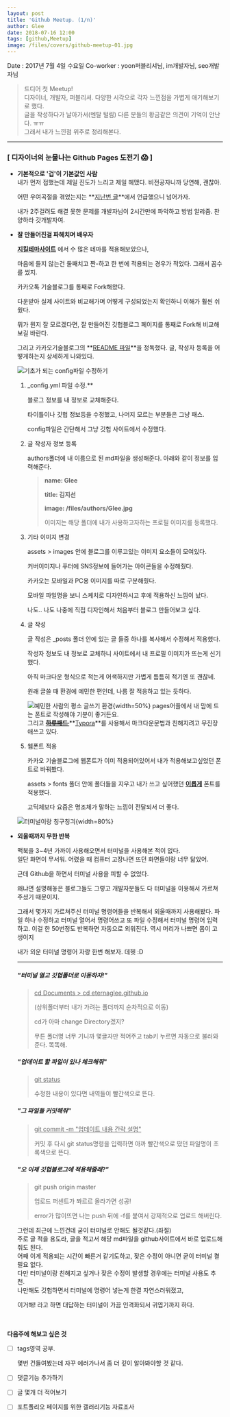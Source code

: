 ```yaml
---
layout: post
title: 'Github Meetup. (1/n)'
author: Glee
date: 2018-07-16 12:00
tags: [github,Meetup]
image: /files/covers/github-meetup-01.jpg
---
```


Date : 2017년 7월 4일 수요일
Co-worker   : yoon퍼블리셔님, im개발자님, seo개발자님  


> 드디어 첫 Meetup!  
> 디자이너, 개발자, 퍼블리셔. 다양한 시각으로 각자 느낀점을 가볍게 애기해보기로 했다.  
> 글을 작성하다가 날아가서(멘탈 털림) 다른 분들의 황금같은 의견이 기억이 안난다. ㅠㅠ  
> 그래서 내가 느낀점 위주로 정리해본다.  

- - -

### [ 디자이너의 눈물나는 Github Pages 도전기 &#128561; ]

- **기본적으로 '겁'이 기본값인 사람**  
  내가 먼저 접했는데 제일 진도가 느리고 제일 헤맸다. 비전공자니까 당연해, 괜찮아.   

  어떤 우여곡절을 겪었는지는 **[지난번 글](https://eternalglee.github.io/2018/07/10/start_github/)**에서 언급했으니 넘어가자.

  내가 2주걸려도 해결 못한 문제를 개발자님이 2시간만에 파악하고 방법 알랴줌.  찬양하라 갓개발자여.  

  

- **잘 만들어진걸 파헤치며 배우자**

  **[지킬테마사이트](https://jekyllthemes.org/)** 에서 수 많은 테마를 적용해보았으나,

  마음에 들지 않는건 둘째치고 짠-하고 한 번에 적용되는 경우가 적었다. 그래서 꼼수를 썼지.  

  카카오톡 기술블로그를 통째로 Fork해왔다.

  다운받아 실제 사이트와 비교해가며 어떻게 구성되었는지 확인하니 이해가 훨씬 쉬웠다.  

  뭐가 뭔지 잘 모르겠다면, 잘 만들어진 깃헙블로그 페이지를 통째로 Fork해 비교해보길 바란다.

  그리고 카카오기술블로그의 **[README 파일](https://github.com/kakao/kakao.github.io/blob/master/README.md)**을 정독했다. 글, 작성자 등록을 어떻게하는지 상세하게 나와있다.  


  ![기초가 되는 config파일 수정하기](/files/config-edit.png)


  1. _config.yml 파일 수정.**  

     블로그 정보를 내 정보로 교체해준다.  

     타이틀이나 깃헙 정보등을 수정했고, 나머지 모르는 부분들은 그냥 패스. 

     config파일은 간단해서 그냥 깃헙 사이트에서 수정했다.  

  2. 글 작성자 정보 등록

     authors폴더에 내 이름으로 된 md파일을 생성해준다. 아래와 같이 정보를 입력해준다.  

     > **name: Glee**
     >
     > **title: 김지선** 
     >
     > **image: /files/authors/Glee.jpg**
     >
     > 이미지는 해당 폴더에 내가 사용하고자하는 프로필 이미지를 등록했다.

  3. 기타 이미지 변경

     assets > images 안에 블로그를 이루고있는 이미지 요소들이 모여있다. 

     커버이미지나 푸터에 SNS정보에 들어가는 아이콘들을 수정해줬다. 

     카카오는 모바일과 PC용 이미지를 따로 구분해줬다.

     모바일 파일명을 보니 스케치로 디자인하시고 후에 적용하신 느낌이 났다. 

     나도.. 나도 나중에 직접 디자인해서 처음부터 블로그 만들어보고 싶다.  

  4. 글 작성

     글 작성은 _posts 폴더 안에 있는 글 들중 하나를 복사해서 수정해서 적용했다.

     작성자 정보도 내 정보로 교체하니 사이트에서 내 프로필 이미지가 뜨는게 신기했다.

     아직 마크다운 형식으로 적는게 어색하지만 가볍게 틈틈히 적기엔 또 괜찮네.

     원래 글쓸 때 환경에 예민한 편인데, 나름 잘 적응하고 있는 듯하다.  

     

       ![예민한 사람의 평소 글쓰기 환경](/files/write-in-pages.png){width=50%}
       pages어플에서 내 맘에 드는 폰트로 작성해야 기분이 좋거든요.  
        그리고 ~~**[하루패드 ](http://pad.haroopress.com/page.html)**~~ **[Typora](https://www.typora.io/)**를 사용해서 마크다운문법과 친해지려고 무진장 애쓰고 있다. 

  5. 웹폰트 적용

     카카오 기술블로그에 웹폰트가 이미 적용되어있어서 내가 적용해보고싶었던 폰트로 바꿔봤다.

     assets > fonts 폴더 안에 폴더들을 지우고 내가 쓰고 싶어했던 **[이롭게](http://font.iropke.com/batang/)** 폰트를 적용했다.

     고딕체보다 요즘은 명조체가 말하는 느낌이 전달되서 더 좋다.  

     
     

   ![터미널이랑 칭구칭긔](/files/my-terminal.gif){width=80%}

- **외울때까지 무한 반복**

  맥북을 3~4년 가까이 사용해오면서 터미널을 사용해본 적이 없다.  
  일단 화면이 무서워. 어렸을 때 컴퓨터 고장나면 뜨던 화면들이랑 너무 닮았어.

  근데 Github을 하면서 터미널 사용을 피할 수 없었다.

  왜냐면 설명해놓은 블로그들도 그렇고 개발자분들도 다 터미널을 이용해서 가르쳐주셨기 때문이지.  

  그래서 몇가지 가르쳐주신 터미널 명령어들을 반복해서 외울때까지 사용해봤다.
  파일 하나 수정하고 터미널 열어서 명령어쓰고 또 파일 수정해서 터미널 명령어 입력하고. 
  이걸 한 50번정도 반복하면 자동으로 외워진다. 역시 머리가 나쁘면 몸이 고생이지

  내가 외운 터미널 명령어 자랑 한번 해보자. 데헷 :D

  ---

  ##### "터미널 열고 깃헙폴더로 이동하자!"

  > <u>cd Documents > cd eternaglee.github.io</u>
  >
  > (상위폴더부터 내가 가려는 폴더까지 순차적으로 이동)
  >
  > cd가 아마 change Directory겠지?
  >
  > 무튼 폴더명 너무 기니까 몇글자만 적어주고 tab키 누르면 자동으로 불러와준다. 똑똑해.

  

  ##### "업데이트 할 파일이 있나 체크해줘"

  > <u>git status</u>
  >
  > 수정한 내용이 있다면 내역들이 빨간색으로 뜬다.  

  

  ##### "그 파일들 커밋해줘"

  >  <u>git commit -m "업데이트 내용 간략 설명"</u> 
  >
  > 커밋 후 다시 git status명령을 입력하면 아까 빨간색으로 떴던 파일명이 초록색으로 뜬다.  

  

  ##### "오 이제 깃헙블로그에 적용해줄래?"

  > git push origin master
  >
  > 업로드 퍼센트가 쫘르르 올라가면 성공!
  >
  > error가 많이뜨면 나는 push 뒤에 -f를 붙여서 강제적으로 업로드 해버린다.  

    그런데 최근에 느낀건데 굳이 터미널로 안해도 될것같다.(좌절)  
    주로 글 적을 용도라, 글을 적고서 해당 md파일을 github사이트에서 바로 업로드해줘도 된다.  
    어째 이게 적용되는 시간이 빠른거 같기도하고, 잦은 수정이 아니면 굳이 터미널 켤 필요 없다.  
    다만 터미널이랑 친해지고 싶거나 잦은 수정이 발생할 경우에는 터미널 사용도 추천.  
    나만해도 깃헙하면서 터미널에 명령어 넣는게 한결 자연스러워졌고,

     이거해! 라고 하면 대답하는 터미널이 가끔 인격화되서 귀엽기까지 하다.  


​    
​    
  **다음주에 해보고 싶은 것**  
  - [ ] tags영역 공부.

     몇번 건들여봤는데 자꾸 에러가나서 좀 더 깊이 알아봐야할 것 같다.  

  - [ ] 댓글기능 추가하기 

  - [ ] 글 몇개 더 적어보기  

  - [ ] 포트폴리오 페이지를 위한 갤러리기능 자료조사  

